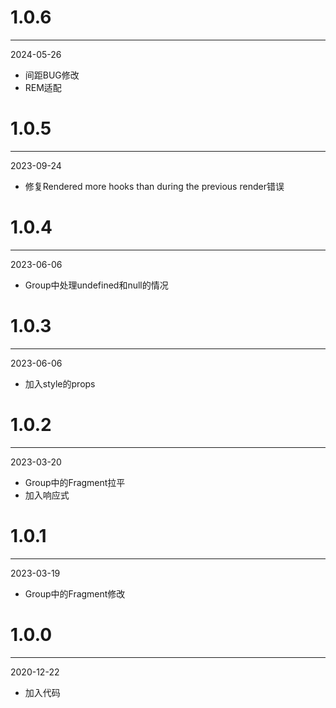 # 1.0.6

***

2024-05-26

* 间距BUG修改
* REM适配

# 1.0.5

***

2023-09-24

* 修复Rendered more hooks than during the previous render错误

# 1.0.4

***

2023-06-06

* Group中处理undefined和null的情况

# 1.0.3

***

2023-06-06

* 加入style的props

# 1.0.2

***

2023-03-20

* Group中的Fragment拉平
* 加入响应式

# 1.0.1

***

2023-03-19

* Group中的Fragment修改

# 1.0.0

***

2020-12-22

* 加入代码
